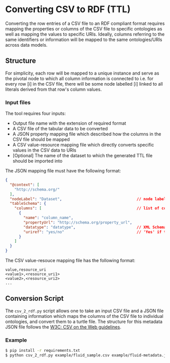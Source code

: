 # Converting CSV to RDF (TTL)
Converting the row entries of a CSV file to an RDF compliant format requires mapping the properties or columns of the 
CSV file to specific ontologies as well as mapping the values to specific URIs. Ideally, columns referring to the same identifiers or information will be mapped 
to the same ontologies/URIs across data models.

## Structure
For simplicity, each row will be mapped to a unique instance and serve as the pivotal node to which all column 
information is connected to i.e. for every row [i] in the CSV file, there will be some node labelled [i] linked 
to all literals derived from that row's column values.

### Input files
The tool requires four inputs:

* Output file name with the extension of required format
* A CSV file of the tabular data to be converted
* A JSON property mapping file which described how the columns in the CSV file should be mapped
* A CSV value-resource mapping file which directly converts specific values in the CSV data to URIs
* [Optional] The name of the dataset to which the generated TTL file should be imported into

The JSON mapping file must have the following format:

```json
{
  "@context": [
    "http://schema.org/"
  ],
  "nodeLabel": "Dataset",                                 // node label to be displayed in Neo4j 
  "tableSchema": {
    "columns": [                                          // list of columns in the same order as in CSV and its types
      {
        "name": "column_name",    
        "propertyUrl": "http://schema.org/property_url",
        "datatype": "datatype",                           // XML Schema data types
        "uriref": "yes/no"                                // 'Yes' if the data is not a literal
      }
    ]
  }
}
```
The CSV value-resouce mapping file has the following format:
```
value,resource_uri
<value1>,<resource_uri1>
<value2>,<resource_uri2>
...
```

## Conversion Script
The `csv_2_rdf.py` script allows one to take an input CSV file and a JSON file containing information which maps 
the columns of the CSV file to individual ontologies, and convert them to a turtle file. The structure for this 
metadata JSON file follows the [W3C: CSV on the Web guidelines](https://www.w3.org/TR/tabular-data-primer/).

### Example
<!--- TODO: Change example to flight data --->
```bash
$ pip install -r requirements.txt
$ python csv_2_rdf.py example/fluid_sample.csv example/fluid-metadata.json fluid.ttl
```